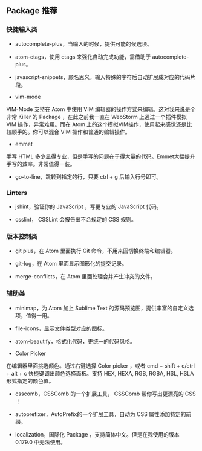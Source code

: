 ## Package 推荐

### 快捷输入类

* autocomplete-plus，当输入的时候，提供可能的候选项。

* atom-ctags，使用 ctags 来强化自动完成功能，需借助于 autocomplete-plus。

* javascript-snippets，顾名思义，输入特殊的字符后自动扩展成对应的代码片段。

* vim-mode

VIM-Mode 支持在 Atom 中使用 VIM 编辑器的操作方式来编辑。这对我来说是个非常 Killer 的 Package ，在此之前我一直在 WebStorm 上通过一个插件模拟 VIM 操作，异常难用。而在 Atom 上的这个模拟VIM操作，使用起来感觉还是比较顺手的。你可以混合 VIM 操作和普通的编辑操作。

* emmet

手写 HTML 多少显得专业，但是手写的问题在于得大量的代码。Emmet大幅提升手写的效率。非常值得一装。

* go-to-line，跳转到指定的行，只要 ctrl + g 后输入行号即可。

### Linters

* jshint，验证你的 JavaScript ，写更专业的 JavaScript 代码。

* csslint， CSSLint 会报告出不合规定的 CSS 规则。

### 版本控制类

* git plus，在 Atom 里面执行 Git 命令，不用来回切换终端和编辑器。

* git-log，在 Atom 里面显示图形化的提交记录。

* merge-conflicts，在 Atom 里面处理合并产生冲突的文件。

### 辅助类

* minimap，为 Atom 加上 Sublime Text 的源码预览图，提供丰富的自定义选项，值得一用。

* file-icons，显示文件类型对应的图标。

* atom-beautify，格式化代码，更统一的代码风格。

* Color Picker

在编辑器里面挑选颜色。通过右键选择 Color picker ，或者 cmd + shift + c/ctrl + alt + c 快捷键调出颜色选择面板。支持 HEX, HEXA, RGB, RGBA, HSL, HSLA 形式指定的颜色值。

* csscomb，CSSComb 的一个扩展工具， CSSComb 帮你写出更漂亮的 CSS ！

* autoprefixer，AutoPrefix的一个扩展工具，自动为 CSS 属性添加特定的前缀。

* localization，国际化 Package ，支持简体中文。但是在我使用的版本 0.179.0 中无法使用。
